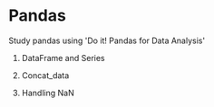 # Pandas
Study pandas using 'Do it! Pandas for Data Analysis'

1. DataFrame and Series

2. Concat_data

3. Handling NaN